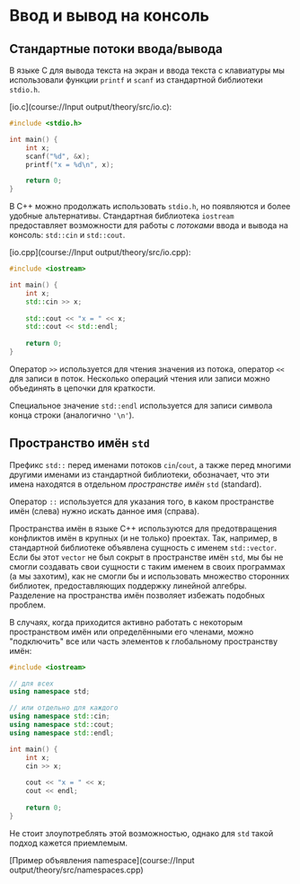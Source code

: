 # Ввод и вывод на консоль

## Стандартные потоки ввода/вывода

В языке C для вывода текста на экран и ввода текста с клавиатуры мы использовали функции `printf` и `scanf` 
из стандартной библиотеки `stdio.h`.

[io.c](course://Input output/theory/src/io.c):
```c
#include <stdio.h>

int main() {
    int x;
    scanf("%d", &x);
    printf("x = %d\n", x);

    return 0;
}
```

В C++ можно продолжать использовать `stdio.h`, но появляются и более удобные альтернативы.
Стандартная библиотека `iostream` предоставляет возможности для работы с _потоками_ ввода и вывода на консоль:
`std::cin` и `std::cout`.

[io.cpp](course://Input output/theory/src/io.cpp):
```c++
#include <iostream>

int main() {
    int x;
    std::cin >> x;
    
    std::cout << "x = " << x;
    std::cout << std::endl;
    
    return 0;
}
```

Оператор `>>` используется для чтения значения из потока, оператор `<<` для записи в поток.
Несколько операций чтения или записи можно объединять в цепочки для краткости.

Специальное значение `std::endl` используется для записи символа конца строки (аналогично `'\n'`).


## Пространство имён `std`

Префикс `std::` перед именами потоков `cin`/`cout`, а также перед многими другими именами из стандартной библиотеки,
обозначает, что эти имена находятся в отдельном _пространстве имён_ `std` (standard).

Оператор `::` используется для указания того, в каком пространстве имён (слева) нужно искать данное имя (справа).

Пространства имён в языке C++ используются для предотвращения конфликтов имён в крупных (и не только) проектах.
Так, например, в стандартной библиотеке объявлена сущность с именем `std::vector`.
Если бы этот `vector` не был сокрыт в пространстве имён `std`, мы бы не смогли создавать свои сущности с таким именем в
своих программах (а мы захотим), как не смогли бы и использовать множество сторонних библиотек, предоставляющих поддержку
линейной алгебры. Разделение на пространства имён позволяет избежать подобных проблем.

В случаях, когда приходится активно работать с некоторым пространством имён или определёнными его членами,
можно "подключить" все или часть элементов к глобальному пространству имён:
```c++
#include <iostream>

// для всех
using namespace std;

// или отдельно для каждого
using namespace std::cin;
using namespace std::cout;
using namespace std::endl;

int main() {
    int x;
    cin >> x;
    
    cout << "x = " << x;
    cout << endl;
    
    return 0;
}
```
Не стоит злоупотреблять этой возможностью, однако для `std` такой подход кажется приемлемым.

[Пример объявления namespace](course://Input output/theory/src/namespaces.cpp)

